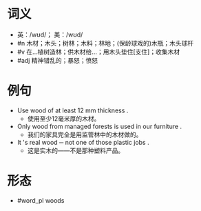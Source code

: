 # 词义
- 英：/wʊd/； 美：/wʊd/
- #n 木材；木头；树林；木料；林地；(保龄球戏的)木瓶；木头球杆
- #v 在…植树造林；供木材给…；用木头垫住[支住]；收集木材
- #adj 精神错乱的；暴怒；愤怒
# 例句
- Use wood of at least 12 mm thickness .
	- 使用至少12毫米厚的木材。
- Only wood from managed forests is used in our furniture .
	- 我们的家具完全是用监管林中的木材做的。
- It 's real wood ─ not one of those plastic jobs .
	- 这是实木的——不是那种塑料产品。
# 形态
- #word_pl woods

